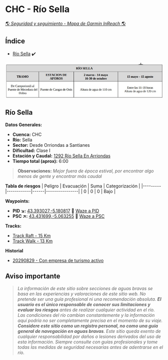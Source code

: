 # CHC - Río Sella
[:earth_americas: *Seguridad y seguimiento - Mapa de Garmin InReach* :earth_americas:](https://share.garmin.com/gpalacios82)

## Índice
* [Río Sella](./CHC-Sella.md#chc---río-sella) :heavy_check_mark:

![](../misc/images/CHC-SellaTramosNavegables.jpg)

## Río Sella

**Datos Generales:**
* **Cuenca:** CHC
* **Río:** Sella
* **Sector:** Desde Orriondas a Santianes
* **Dificultad:** Clase I
* **Estación y Caudal:** [1292 Río Sella En Arriondas](https://visor.saichcantabrico.es/)
* **Tiempo total (aprox):** 6:00

>**Observaciones:**
*Mejor fuera de época estival, por encontrar algo menos de gente y encontrar más caudal*

**Tabla de riesgos**
| Peligro | Evacuación | Suma | Categorización |
|---------|------------|------|----------------|
|    0    |     0      |   0  |   Bajo         |

**Waypoints:**
* **PID :arrow_lower_right::** [43.393027,-5.180817](https://maps.app.goo.gl/cg6vS8r3UfxUZvQN6) :car: [Waze a PID](https://waze.com/?ll=43.393027,-5.180817&navigate=yes)
* **PSC :arrow_upper_right::** [43.431699,-5.063255](https://maps.app.goo.gl/C8wZ6hynpiEhUEs2A) :car: [Waze a PSC](https://waze.com/?ll=43.431699,-5.063255&navigate=yes)

**Tracks:**
* [Track Raft - 15 Km](https://connect.garmin.com/modern/course/263743690)
* [Track Walk - 13 Km](https://connect.garmin.com/modern/course/263744764)

**Historial**
* [20290829 - Con empresa de turismo activo](https://connect.garmin.com/modern/activity/5457046017)


## Aviso importante
>*La información de este sitio sobre secciones de aguas bravas se basa en las experiencias y valoraciones de este sitio web. No pretende ser una guía profesional ni una recomendación absoluta. **El usuario es el único responsable de conocer sus limitaciones y evaluar los riesgos** antes de realizar cualquier actividad en el río. Las condiciones del río cambian constantemente y la información aquí podría no ser completamente precisa en el momento de su viaje. **Considere este sitio como un registro personal, no como una guía general de navegación en aguas bravas**. Este sitio queda exento de cualquier responsabilidad por daños o lesiones derivados del uso de esta información. Siempre consulte con guías profesionales y tome todas las medidas de seguridad necesarias antes de adentrarse en el río.*